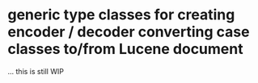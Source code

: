 # generic type classes for creating encoder / decoder converting case classes to/from Lucene document

... this is still WIP
